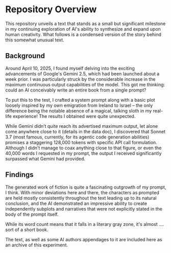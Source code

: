 # Repository Overview

This repository unveils a text that stands as a small but significant milestone in my continuing exploration of AI's ability to synthesize and expand upon human creativity. What follows is a condensed version of the story behind this somewhat unusual text.

## Background

 Around April 10, 2025, I found myself delving into the exciting advancements of Google's Gemini 2.5, which had been launched about a week prior. I was particularly struck by the considerable increase in the maximum continuous output capabilities of the model. This got me thinking: could an AI conceivably write an entire book from a single prompt?

To put this to the test, I crafted a system prompt along with a basic plot loosely inspired by my own emigration from Ireland to Israel – the only difference being the notable absence of a magical, talking sloth in my real-life experience! The results I obtained were quite unexpected.

While Gemini didn’t quite reach its advertised maximum output, let alone come anywhere close to it (details in the data doc), I discovered that Sonnet 3.7 (most famous, currently, for its agentic code generation abilities) promises a staggering 128,000 tokens with specific API call formulation. Although I didn’t manage to coax anything close to that figure, or even the 40,000 words I requested in my prompt, the output I received significantly surpassed what Gemini had provided.

## Findings

The generated work of fiction is quite a fascinating outgrowth of my prompt, I think. With minor deviations here and there, the characters as prompted are held mostly consistently throughout the text leading up to its natural conclusion, and the AI demonstrated an impressive ability to create independently subplots and narratives that were not explicitly stated in the body of the prompt itself.

 While its word count means that it falls in a literary gray zone, it's almost .... sort of a short book. 

The text, as well as some AI authors appendages to it are included here as an archive of this experiment.
